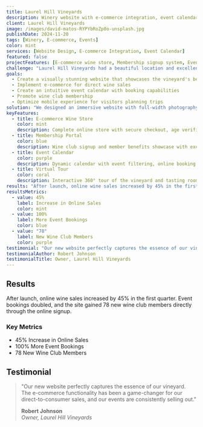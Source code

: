 ```yaml
---
title: Laurel Hill Vineyards
description: Winery website with e-commerce integration, event calendar, and tasting room promotion.
client: Laurel Hill Vineyards
image: /images/david-matos-RYPYbRoZp0o-unsplash.jpg
publishDate: 2024-11-20
tags: [Winery, E-commerce, Events]
color: mint
services: [Website Design, E-commerce Integration, Event Calendar]
featured: false
projectFeatures: [E-commerce wine store, Membership signup system, Event booking platform, Tasting room promotion]
challenge: "Laurel Hill Vineyards had a beautiful location and excellent wines but struggled to convert visitors into wine club members. Their website lacked e-commerce functionality and couldn't promote events effectively."
goals:
  - Create a visually stunning website that showcases the vineyard's beauty
  - Implement e-commerce for direct wine sales
  - Create an intuitive event calendar with booking capabilities
  - Promote wine club membership
  - Optimize mobile experience for visitors planning trips
solution: "We designed an immersive website with full-width photography, an integrated e-commerce system for wine sales, and a dynamic event calendar. The site includes special areas highlighting wine club benefits and an interactive map of the vineyard."
keyFeatures:
  - title: E-commerce Wine Store
    color: mint
    description: Complete online store with secure checkout, age verification, and shipping options.
  - title: Membership Portal
    color: blue
    description: Wine club signup and member benefits showcase with exclusive content areas.
  - title: Event Calendar
    color: purple
    description: Dynamic calendar with event filtering, online booking, and payment processing.
  - title: Virtual Tour
    color: coral
    description: Interactive 360° tour of the vineyard and tasting rooms.
results: "After launch, online wine sales increased by 45% in the first quarter. Event bookings doubled, and the site gained 78 new wine club members directly through the online signup."
resultsMetrics:
  - value: 45%
    label: Increase in Online Sales
    color: mint
  - value: 100%
    label: More Event Bookings
    color: blue
  - value: "78"
    label: New Wine Club Members
    color: purple
testimonial: "Our new website perfectly captures the essence of our vineyard. The e-commerce functionality has been a game-changer for our direct-to-consumer sales, and our events are consistently selling out."
testimonialAuthor: Robert Johnson
testimonialTitle: Owner, Laurel Hill Vineyards
---
```


## Results

After launch, online wine sales increased by 45% in the first quarter. Event bookings doubled, and the site gained 78 new wine club members directly through the online signup.

### Key Metrics
- 45% Increase in Online Sales
- 100% More Event Bookings
- 78 New Wine Club Members

## Testimonial

> "Our new website perfectly captures the essence of our vineyard. The e-commerce functionality has been a game-changer for our direct-to-consumer sales, and our events are consistently selling out."
> 
> **Robert Johnson**  
> *Owner, Laurel Hill Vineyards*
